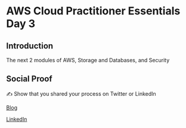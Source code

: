 # AWS Cloud Practitioner Essentials Day 3

## Introduction

The next 2 modules of AWS, Storage and Databases, and Security

## Social Proof

✍️ Show that you shared your process on Twitter or LinkedIn

[Blog](https://michaeldurkan.com/2021/11/25/100daysofcloud-day30-awsessentialsday3/)

[LinkedIn](https://www.linkedin.com/posts/michael-durkan-1a72a759_100-days-of-cloud-day-30-aws-cloud-practitioner-activity-6869773704738471936-ug39)
